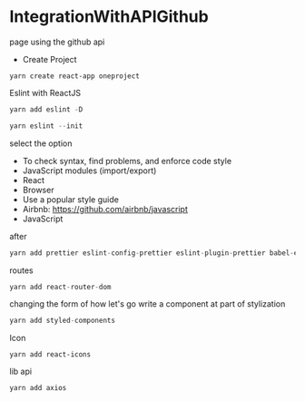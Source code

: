 # IntegrationWithAPIGithub

page using the github api

- Create Project

```
yarn create react-app oneproject
```

Eslint with ReactJS

```javascript
yarn add eslint -D
```

```javascript
yarn eslint --init
```

select the option

- To check syntax, find problems, and enforce code style
- JavaScript modules (import/export)
- React
- Browser
- Use a popular style guide
- Airbnb: https://github.com/airbnb/javascript
- JavaScript

after

```javascript
yarn add prettier eslint-config-prettier eslint-plugin-prettier babel-eslint -D
```

routes

```javascript
yarn add react-router-dom
```

changing the form of how let's go write a component at part of stylization

```javascript
yarn add styled-components
```

Icon

```
yarn add react-icons
```

lib api

```
yarn add axios
```
